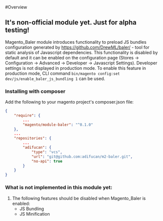 #Overview

## **It's non-official module yet. Just for alpha testing!**

Magento_Baler module introduces functionality to preload JS bundles configuration generated by https://github.com/DrewML/baler/ - tool for static analysis of Javascript dependencies.
This functionality is disabled by default and it can be enabled on the configuration page (Stores -> Configuration -> Advanced -> Developer -> Javascript Settings).
Developer settings is not displayed in production mode. To enable this feature in production mode, CLI command `bin/magento config:set dev/js/enable_baler_js_bundling 1` can be used.

### Installing with composer
Add the following to your magento project's composer.json file:
```json
{
    "require": {
        ...
        "magento/module-baler": "^0.1.0"
    },
    ...
    "repositories": {
        ...
        "adifucan": {
            "type": "vcs",
            "url": "git@github.com:adifucan/m2-baler.git",
            "no-api": true
        }
    }
}
```


### What is not implemented in this module yet:
1. The following features should be disabled when Magento_Baler is enabled:
   - JS Bundling
   - JS Minification
